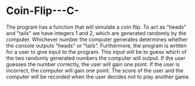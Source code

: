# Coin-Flip---C-

The program has a function that will simulate a coin flip. To act as "heads" and "tails" we have integers 1 and 2, which are generated randomly by the computer. Whichever number the computer generates determines whether the console outputs "heads" or "tails". Furthermore, the program is written for a user to give input to the program. This input will be to guess which of the two randomly generated numbers the computer will output. If the user guesses the number correctly, the user will gain one point. If the user is incorrect, the computer will gain one point. The score of the user and the computer will be recorded when the user decides not to play another game.


